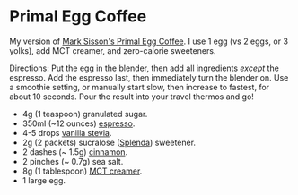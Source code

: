 # Primal Egg Coffee

My version of [Mark Sisson's Primal Egg Coffee](https://www.marksdailyapple.com/primal-egg-coffee/). I use 1 egg (vs 2 eggs, or 3 yolks), add MCT creamer, and zero-calorie sweeteners.

Directions: Put the egg in the blender, then add all ingredients _except_ the espresso. Add the espresso last, then immediately turn the blender on. Use a smoothie setting, or manually start slow, then increase to fastest, for about 10 seconds. Pour the result into your travel thermos and go!

- 4g (1 teaspoon) granulated sugar.
- 350ml (~12 ounces) [espresso](https://store.moorecoffee.com/805-espresso-blend-p348.aspx).
- 4-5 drops [vanilla stevia](https://www.sweetleaf.com/collections/stevia-sweet-drops/products/sweetleaf-sweetdrops-vanillacreme-4oz).
- 2g (2 packets) sucralose ([Splenda](https://www.splenda.com/all-products/original-sweeteners/)) sweetener.
- 2 dashes (~ 1.5g) [cinnamon](https://www.burlapandbarrel.com/products/royal-cinnamon).
- 2 pinches (~ 0.7g) sea salt.
- 8g (1 tablespoon) [MCT creamer](https://lairdsuperfood.com/products/superfood-creamer-original).
- 1 large egg.
<!--stackedit_data:
eyJoaXN0b3J5IjpbNzU1NDQ4NjU3LDYxMTY4ODAxMSwtMTA5NT
cyMTY5MSwxODcyNjA0NTAzLDEwODI3Njc5MTgsLTczMzYyOTM5
MV19
-->